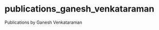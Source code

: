 publications_ganesh_venkataraman
================================

Publications by Ganesh Venkataraman